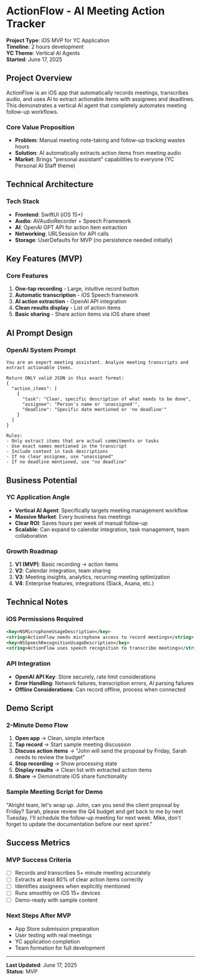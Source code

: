 # ActionFlow - AI Meeting Action Tracker

**Project Type**: iOS MVP for YC Application  
**Timeline**: 2 hours development  
**YC Theme**: Vertical AI Agents  
**Started**: June 17, 2025

## Project Overview

ActionFlow is an iOS app that automatically records meetings, transcribes audio, and uses AI to extract actionable items with assignees and deadlines. This demonstrates a vertical AI agent that completely automates meeting follow-up workflows.

### Core Value Proposition
- **Problem**: Manual meeting note-taking and follow-up tracking wastes hours
- **Solution**: AI automatically extracts action items from meeting audio
- **Market**: Brings "personal assistant" capabilities to everyone (YC Personal AI Staff theme)

## Technical Architecture

### Tech Stack
- **Frontend**: SwiftUI (iOS 15+)
- **Audio**: AVAudioRecorder + Speech Framework
- **AI**: OpenAI GPT API for action item extraction
- **Networking**: URLSession for API calls
- **Storage**: UserDefaults for MVP (no persistence needed initially)

## Key Features (MVP)

### Core Features
1. **One-tap recording** - Large, intuitive record button
2. **Automatic transcription** - iOS Speech framework
3. **AI action extraction** - OpenAI API integration
4. **Clean results display** - List of action items
5. **Basic sharing** - Share action items via iOS share sheet

## AI Prompt Design

### OpenAI System Prompt
```
You are an expert meeting assistant. Analyze meeting transcripts and extract actionable items.

Return ONLY valid JSON in this exact format:
{
  "action_items": [
    {
      "task": "Clear, specific description of what needs to be done",
      "assignee": "Person's name or 'unassigned'",
      "deadline": "Specific date mentioned or 'no deadline'"
    }
  ]
}

Rules:
- Only extract items that are actual commitments or tasks
- Use exact names mentioned in the transcript
- Include context in task descriptions
- If no clear assignee, use "unassigned"
- If no deadline mentioned, use "no deadline"
```

## Business Potential

### YC Application Angle
- **Vertical AI Agent**: Specifically targets meeting management workflow
- **Massive Market**: Every business has meetings
- **Clear ROI**: Saves hours per week of manual follow-up
- **Scalable**: Can expand to calendar integration, task management, team collaboration

### Growth Roadmap
1. **V1 (MVP)**: Basic recording → action items
2. **V2**: Calendar integration, team sharing
3. **V3**: Meeting insights, analytics, recurring meeting optimization
4. **V4**: Enterprise features, integrations (Slack, Asana, etc.)

## Technical Notes

### iOS Permissions Required
```xml
<key>NSMicrophoneUsageDescription</key>
<string>ActionFlow needs microphone access to record meetings</string>
<key>NSSpeechRecognitionUsageDescription</key>
<string>ActionFlow uses speech recognition to transcribe meetings</string>
```

### API Integration
- **OpenAI API Key**: Store securely, rate limit considerations
- **Error Handling**: Network failures, transcription errors, AI parsing failures
- **Offline Considerations**: Can record offline, process when connected

## Demo Script

### 2-Minute Demo Flow
1. **Open app** → Clean, simple interface
2. **Tap record** → Start sample meeting discussion
3. **Discuss action items** → "John will send the proposal by Friday, Sarah needs to review the budget"
4. **Stop recording** → Show processing state
5. **Display results** → Clean list with extracted action items
6. **Share** → Demonstrate iOS share functionality

### Sample Meeting Script for Demo
"Alright team, let's wrap up. John, can you send the client proposal by Friday? Sarah, please review the Q4 budget and get back to me by next Tuesday. I'll schedule the follow-up meeting for next week. Mike, don't forget to update the documentation before our next sprint."

## Success Metrics

### MVP Success Criteria
- [ ] Records and transcribes 5+ minute meeting accurately
- [ ] Extracts at least 80% of clear action items correctly
- [ ] Identifies assignees when explicitly mentioned
- [ ] Runs smoothly on iOS 15+ devices
- [ ] Demo-ready with sample content

### Next Steps After MVP
- App Store submission preparation
- User testing with real meetings
- YC application completion
- Team formation for full development

---

**Last Updated**: June 17, 2025  
**Status**: MVP
